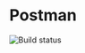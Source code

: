 # Postman
![Build status](https://github.com/OksanaNen/Postman/actions/workflows/blank.yml/badge.svg?event=push)
